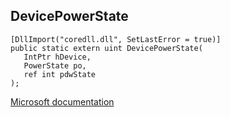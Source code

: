 ## DevicePowerState

```
[DllImport("coredll.dll", SetLastError = true)]
public static extern uint DevicePowerState(
   IntPtr hDevice,
   PowerState po,
   ref int pdwState
);
```

[Microsoft documentation](https://docs.microsoft.com/en-us/windows/win32/api/nlmsprep/nf-nlmsprep-devicepowerstate)
